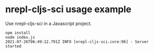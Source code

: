 # nrepl-cljs-sci usage example

Use nrepl-cljs-sci in a Javascript project.

```
npm install
node index.js
2021-07-26T06:49:12.791Z INFO [nrepl-cljs-sci.core:96] - Server started
```
